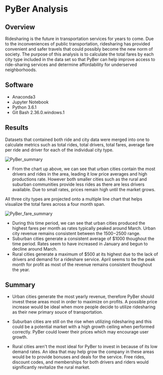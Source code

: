# PyBer Analysis

## Overview
Ridesharing is the future in transportation services for years to come. Due to the inconveniences of public transportation, ridesharing has provided convenient and safer travels that could possibly become the new norm of society. The purpose of this analysis is to calculate the total fares by each city type included in the data set so that PyBer can help improve access to ride-sharing services and determine affordability for underserved neighborhoods.


## Software
- Anaconda3
- Jupyter Notebook
- Python 3.6.1
- Git Bash 2.36.0.windows.1


## Results
Datasets that contained both ride and city data were merged into one to calculate metrics such as total rides, total drivers, total fares, average fare per ride and driver for each of the individual city type.

![PyBer_summary](https://user-images.githubusercontent.com/102638461/167984903-04c39413-cee5-43b3-b3fd-9d7591390a24.png)
- From the chart up above, we can see that urban cities contain the most drivers and rides in the area, leading it low price averages and high productions rate. However both smaller cities such as the rural and suburban communities provide less rides as there are less drivers available. Due to small rates, prices remain high until the market grows.

All three city types are projected onto a multiple line chart that helps visualize the total fares across a four month span.

![PyBer_fare_summary](https://user-images.githubusercontent.com/102638461/167984908-e3efd982-dd72-4b63-bfdf-0503a14aad5f.png)
- During this time period, we can see that urban cities produced the highest fares per month as rates typically peaked around March. Urban city revenue remains consistent between the $1500-$2500 range.
- Suburban cities generate a consistent average of $1000 thoughout the time period. Rates seem to have increased in January and begun to decline around March.
- Rural cities generate a maximum of $500 at its highest due to the lack of drivers and demand for a rideshare service. April seems to be the peak month for profit as most of the revenue remains consistent thoughout the year.


## Summary
- Urban cities generate the most yearly revenue, therefore PyBer should invest these areas most in order to maximize on profits. A possible price increase would be ideal when more people decide to utilize ridesharing as their new primary souce of transportation. 

- Suburban cities are still on the rise when utilizing ridesharing and this could be a potential market with a high growth ceiling when performed correctly. PyBer could lower their prices which may encourage user growth.

- Rural cities aren't the most ideal for PyBer to invest in because of its low demand rates. An idea that may help grow the company in these areas would be to provide bonuses and deals for the service. Free rides, discount codes, and memberships for both drivers and riders would significantly revitalize the rural market. 


